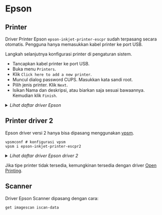# Epson

## Printer

Driver Printer Epson `epson-inkjet-printer-escpr` sudah terpasang secara otomatis. Pengguna hanya memasukkan kabel printer ke port USB.

Langkah selanjutnya konfigurasi printer di pengaturan sistem.

* Tancapkan kabel printer ke port USB.
* Buka menu `Printers`.
* Klik `Click here to add a new printer`.
* Muncul dialog password CUPS. Masukkan kata sandi root.
* Pilih jenis printer. Klik `Next`.
* Isikan Nama dan deskripsi, atau biarkan saja sesuai bawaannya. Kemudian klik `Finish`.

<details>
  <summary><i>Lihat daftar driver Epson</i></summary>

    - Epson-Artisan_1430
    - Epson-Artisan_630
    - Epson-Artisan_700
    - Epson-Artisan_710
    - Epson-Artisan_720
    - Epson-Artisan_730
    - Epson-Artisan_800
    - Epson-Artisan_810
    - Epson-Artisan_830
    - Epson-Artisan_837
    - Epson-E-150
    - Epson-E-200
    - Epson-E-300
    - Epson-E-330
    - Epson-E-330S
    - Epson-E-340
    - Epson-E-350
    - Epson-E-360_Series
    - Epson-E-370_Series
    - Epson-E-500
    - Epson-E-520
    - Epson-E-530
    - Epson-E-600
    - Epson-E-700
    - Epson-E-720
    - Epson-E-800
    - Epson-E-810
    - Epson-E-820
    - Epson-E-830_Series
    - Epson-E-840_Series
    - Epson-E-850_Series
    - Epson-EC-C110_Series
    - Epson-EP-10VA_Series
    - Epson-EP-306_Series
    - Epson-EP-30VA_Series
    - Epson-EP-4004
    - Epson-EP-702A
    - Epson-EP-703A
    - Epson-EP-704A
    - Epson-EP-705A_Series
    - Epson-EP-706A_Series
    - Epson-EP-707A_Series
    - Epson-EP-708A_Series
    - Epson-EP-709A_Series
    - Epson-EP-710A_Series
    - Epson-EP-711A_Series
    - Epson-EP-712A_Series
    - Epson-EP-774A
    - Epson-EP-775A_Series
    - Epson-EP-776A_Series
    - Epson-EP-777A_Series
    - Epson-EP-801A
    - Epson-EP-802A
    - Epson-EP-803A
    - Epson-EP-804A
    - Epson-EP-805A_Series
    - Epson-EP-806A_Series
    - Epson-EP-807A_Series
    - Epson-EP-808A_Series
    - Epson-EP-810A_Series
    - Epson-EP-811A_Series
    - Epson-EP-812A_Series
    - Epson-EP-901A
    - Epson-EP-901F
    - Epson-EP-902A
    - Epson-EP-903A
    - Epson-EP-903F
    - Epson-EP-904A
    - Epson-EP-904F
    - Epson-EP-905A_Series
    - Epson-EP-905F_Series
    - Epson-EP-906F_Series
    - Epson-EP-907F_Series
    - Epson-EP-976A3_Series
    - Epson-EP-977A3_Series
    - Epson-EP-978A3_Series
    - Epson-EP-979A3_Series
    - Epson-EP-M552T_Series
    - Epson-EP-M570T_Series
    - Epson-ET-1110_Series
    - Epson-ET-16500_Series
    - Epson-ET-2500_Series
    - Epson-ET-2550_Series
    - Epson-ET-2600_Series
    - Epson-ET-2610_Series
    - Epson-ET-2650_Series
    - Epson-ET-2700_Series
    - Epson-ET-2710_Series
    - Epson-ET-2720_Series
    - Epson-ET-2750_Series
    - Epson-ET-2760_Series
    - Epson-ET-4500_Series
    - Epson-ET-4550_Series
    - Epson-ET-4700_Series
    - Epson-ET-7700_Series
    - Epson-ET-7750_Series
    - Epson-ET-M1100_Series
    - Epson-ET-M1120_Series
    - Epson-ET-M2120_Series
    - Epson-EW-052A_Series
    - Epson-EW-M5071FT_Series
    - Epson-EW-M571T_Series
    - Epson-EW-M660FT_Series
    - Epson-EW-M770T_Series
    - Epson-EW-M970A3T_Series
    - Epson-K200
    - Epson-K300
    - Epson-L1110_Series
    - Epson-L1455_Series
    - Epson-L3050_Series
    - Epson-L3060_Series
    - Epson-L3070_Series
    - Epson-L3100_Series
    - Epson-L3110_Series
    - Epson-L3150_Series
    - Epson-L3160_Series
    - Epson-L364_Series
    - Epson-L375_Series
    - Epson-L385_Series
    - Epson-L386_Series
    - Epson-L395_Series
    - Epson-L396_Series
    - Epson-L405_Series
    - Epson-L4150_Series
    - Epson-L4160_Series
    - Epson-L455_Series
    - Epson-L475_Series
    - Epson-L485_Series
    - Epson-L486_Series
    - Epson-L495_Series
    - Epson-L5190_Series
    - Epson-L565_Series
    - Epson-L575_Series
    - Epson-L605_Series
    - Epson-L655_Series
    - Epson-L7160_Series
    - Epson-L7180_Series
    - Epson-L805_Series
    - Epson-L810_Series
    - Epson-L850_Series
    - Epson-M1100_Series
    - Epson-M1120_Series
    - Epson-M200_Series
    - Epson-M205_Series
    - Epson-M2110_Series
    - Epson-M2120_Series
    - Epson-ME-301_Series
    - Epson-ME-303_Series
    - Epson-ME-400_Series
    - Epson-ME_200
    - Epson-ME_OFFICE_510
    - Epson-ME_OFFICE_520
    - Epson-ME_OFFICE_530
    - Epson-ME_OFFICE_560W
    - Epson-ME_OFFICE_570
    - Epson-ME_OFFICE_620F
    - Epson-ME_OFFICE_650FN
    - Epson-ME_OFFICE_700FW
    - Epson-ME_OFFICE_900WD
    - Epson-ME_OFFICE_940FW
    - Epson-ME_OFFICE_960FWD
    - Epson-ME_Office_600F
    - Epson-NX230_TX230
    - Epson-NX430_TX435
    - Epson-PF-70_Series
    - Epson-PF-71_Series
    - Epson-PF-81_Series
    - Epson-PM-400_Series
    - Epson-PM-A750
    - Epson-PM-A820
    - Epson-PM-A840
    - Epson-PM-A840S
    - Epson-PM-A890
    - Epson-PM-A920
    - Epson-PM-A940
    - Epson-PM-A950
    - Epson-PM-A970
    - Epson-PM-D600
    - Epson-PM-D800
    - Epson-PM-D870
    - Epson-PM-G4500
    - Epson-PM-G850
    - Epson-PM-T960
    - Epson-PM-T990
    - Epson-PX-046A_Series
    - Epson-PX-047A_Series
    - Epson-PX-048A_Series
    - Epson-PX-049A_Series
    - Epson-PX-1600F
    - Epson-PX-1700F
    - Epson-PX-205_Series
    - Epson-PX-404A
    - Epson-PX-405A_Series
    - Epson-PX-434A
    - Epson-PX-435A_Series
    - Epson-PX-436A_Series
    - Epson-PX-437A_Series
    - Epson-PX-501A
    - Epson-PX-502A
    - Epson-PX-503A
    - Epson-PX-504A
    - Epson-PX-505F_Series
    - Epson-PX-535F_Series
    - Epson-PX-5600
    - Epson-PX-5V
    - Epson-PX-601F
    - Epson-PX-602F
    - Epson-PX-603F
    - Epson-PX-605F_Series
    - Epson-PX-673F
    - Epson-PX-675F_Series
    - Epson-PX-7V
    - Epson-PX-A620
    - Epson-PX-A640
    - Epson-PX-A650
    - Epson-PX-A720
    - Epson-PX-A740
    - Epson-PX-B700
    - Epson-PX-B750F
    - Epson-PX-FA700
    - Epson-PX-G5300
    - Epson-PX-M160T_Series
    - Epson-PX-M350F
    - Epson-PX-M5040F
    - Epson-PX-M5041F
    - Epson-PX-M650A
    - Epson-PX-M650F
    - Epson-PX-M7050FP
    - Epson-PX-M7050FX
    - Epson-PX-M7050_Series
    - Epson-PX-M740F
    - Epson-PX-M741F
    - Epson-PX-M840F
    - Epson-PX-M840FX
    - Epson-PX-M860F
    - Epson-PX-S05_Series
    - Epson-PX-S06_Series
    - Epson-PX-S160T_Series
    - Epson-PX-S170T_Series
    - Epson-PX-S170UT_Series
    - Epson-PX-S350
    - Epson-PX-S5040
    - Epson-PX-S7050PS
    - Epson-PX-S7050X
    - Epson-PX-S7050_Series
    - Epson-PX-S740
    - Epson-PX-S840
    - Epson-PX-S840X
    - Epson-PX-S860
    - Epson-PictureMate_500
    - Epson-PictureMate_Deluxe
    - Epson-PictureMate_Express
    - Epson-PictureMate_PM_200
    - Epson-PictureMate_PM_210
    - Epson-PictureMate_PM_215
    - Epson-PictureMate_PM_225
    - Epson-PictureMate_PM_235
    - Epson-PictureMate_PM_240
    - Epson-PictureMate_PM_245
    - Epson-PictureMate_PM_250
    - Epson-PictureMate_PM_260
    - Epson-PictureMate_PM_270
    - Epson-PictureMate_PM_280
    - Epson-PictureMate_PM_290
    - Epson-PictureMate_PM_300
    - Epson-PictureMate_PM_310
    - Epson-ST-2000_Series
    - Epson-Stylus_CX2800
    - Epson-Stylus_CX2900
    - Epson-Stylus_CX3700
    - Epson-Stylus_CX3800
    - Epson-Stylus_CX3900
    - Epson-Stylus_CX4200
    - Epson-Stylus_CX4800
    - Epson-Stylus_CX4900
    - Epson-Stylus_CX5000
    - Epson-Stylus_CX5900
    - Epson-Stylus_CX6000
    - Epson-Stylus_CX7300
    - Epson-Stylus_CX7400
    - Epson-Stylus_CX7700
    - Epson-Stylus_CX7800
    - Epson-Stylus_CX8300
    - Epson-Stylus_CX8400
    - Epson-Stylus_CX9300F
    - Epson-Stylus_CX9400Fax
    - Epson-Stylus_DX3800
    - Epson-Stylus_DX4000
    - Epson-Stylus_DX4200
    - Epson-Stylus_DX4800
    - Epson-Stylus_DX5000
    - Epson-Stylus_DX7400
    - Epson-Stylus_DX8400
    - Epson-Stylus_DX9400F
    - Epson-Stylus_NX200
    - Epson-Stylus_NX210
    - Epson-Stylus_NX230
    - Epson-Stylus_NX300
    - Epson-Stylus_NX330
    - Epson-Stylus_NX400
    - Epson-Stylus_NX410
    - Epson-Stylus_NX420
    - Epson-Stylus_NX430
    - Epson-Stylus_NX510
    - Epson-Stylus_NX530
    - Epson-Stylus_NX620
    - Epson-Stylus_NX635
    - Epson-Stylus_Office_BX300F
    - Epson-Stylus_Office_BX305
    - Epson-Stylus_Office_BX305_Plus
    - Epson-Stylus_Office_BX310FN
    - Epson-Stylus_Office_BX320FW
    - Epson-Stylus_Office_BX525WD
    - Epson-Stylus_Office_BX535WD
    - Epson-Stylus_Office_BX600FW
    - Epson-Stylus_Office_BX610FW
    - Epson-Stylus_Office_BX620FWD
    - Epson-Stylus_Office_BX630FW
    - Epson-Stylus_Office_BX635FWD
    - Epson-Stylus_Office_BX925
    - Epson-Stylus_Office_BX935
    - Epson-Stylus_Office_TX300F
    - Epson-Stylus_Office_TX320F
    - Epson-Stylus_Office_TX510FN
    - Epson-Stylus_Office_TX515FN
    - Epson-Stylus_Office_TX525FW
    - Epson-Stylus_Office_TX600FW
    - Epson-Stylus_Office_TX610FW
    - Epson-Stylus_Office_TX620FWD
    - Epson-Stylus_Photo_1400
    - Epson-Stylus_Photo_1410
    - Epson-Stylus_Photo_1430
    - Epson-Stylus_Photo_1500
    - Epson-Stylus_Photo_PX650
    - Epson-Stylus_Photo_PX660
    - Epson-Stylus_Photo_PX700W
    - Epson-Stylus_Photo_PX710W
    - Epson-Stylus_Photo_PX720WD
    - Epson-Stylus_Photo_PX730
    - Epson-Stylus_Photo_PX800FW
    - Epson-Stylus_Photo_PX810FW
    - Epson-Stylus_Photo_PX820FWD
    - Epson-Stylus_Photo_PX830
    - Epson-Stylus_Photo_R1900
    - Epson-Stylus_Photo_R2000
    - Epson-Stylus_Photo_R240
    - Epson-Stylus_Photo_R250
    - Epson-Stylus_Photo_R260
    - Epson-Stylus_Photo_R265
    - Epson-Stylus_Photo_R270
    - Epson-Stylus_Photo_R2880
    - Epson-Stylus_Photo_R3000
    - Epson-Stylus_Photo_R340
    - Epson-Stylus_Photo_R350
    - Epson-Stylus_Photo_R360
    - Epson-Stylus_Photo_R380
    - Epson-Stylus_Photo_R390
    - Epson-Stylus_Photo_RX520
    - Epson-Stylus_Photo_RX530
    - Epson-Stylus_Photo_RX560
    - Epson-Stylus_Photo_RX580
    - Epson-Stylus_Photo_RX585
    - Epson-Stylus_Photo_RX590
    - Epson-Stylus_Photo_RX595
    - Epson-Stylus_Photo_RX610
    - Epson-Stylus_Photo_RX640
    - Epson-Stylus_Photo_RX650
    - Epson-Stylus_Photo_RX680
    - Epson-Stylus_Photo_RX685
    - Epson-Stylus_Photo_RX690
    - Epson-Stylus_Photo_TX650
    - Epson-Stylus_Photo_TX700W
    - Epson-Stylus_Photo_TX710W
    - Epson-Stylus_Photo_TX720WD
    - Epson-Stylus_Photo_TX730
    - Epson-Stylus_Photo_TX800FW
    - Epson-Stylus_Photo_TX810FW
    - Epson-Stylus_SX200
    - Epson-Stylus_SX210
    - Epson-Stylus_SX218
    - Epson-Stylus_SX230
    - Epson-Stylus_SX235
    - Epson-Stylus_SX400
    - Epson-Stylus_SX410
    - Epson-Stylus_SX420W
    - Epson-Stylus_SX430
    - Epson-Stylus_SX440
    - Epson-Stylus_SX510W
    - Epson-Stylus_SX525WD
    - Epson-Stylus_SX535WD
    - Epson-Stylus_SX600FW
    - Epson-Stylus_SX610FW
    - Epson-Stylus_SX620FW
    - Epson-Stylus_TX200
    - Epson-Stylus_TX210
    - Epson-Stylus_TX220
    - Epson-Stylus_TX230
    - Epson-Stylus_TX235
    - Epson-Stylus_TX400
    - Epson-Stylus_TX410
    - Epson-Stylus_TX420W
    - Epson-Stylus_TX430
    - Epson-Stylus_TX550W
    - Epson-Stylus_TX560WD
    - Epson-TX220_NX220
    - Epson-TX320_WorkForce320
    - Epson-TX420_NX420
    - Epson-TX720_Artisan720
    - Epson-TX820_Artisan830
    - Epson-WF-100_Series
    - Epson-WF-110_Series
    - Epson-WF-2510_Series
    - Epson-WF-2520_Series
    - Epson-WF-2530_Series
    - Epson-WF-2540_Series
    - Epson-WF-2630_Series
    - Epson-WF-2650_Series
    - Epson-WF-2660_Series
    - Epson-WF-2750_Series
    - Epson-WF-2760_Series
    - Epson-WF-2810_Series
    - Epson-WF-2830_Series
    - Epson-WF-2850_Series
    - Epson-WF-3010_Series
    - Epson-WF-3520_Series
    - Epson-WF-3530_Series
    - Epson-WF-3540_Series
    - Epson-WF-3620_Series
    - Epson-WF-3640_Series
    - Epson-WF-4630_Series
    - Epson-WF-4640_Series
    - Epson-WF-5110_Series
    - Epson-WF-5190_Series
    - Epson-WF-5620_Series
    - Epson-WF-5690_Series
    - Epson-WF-6090_Series
    - Epson-WF-6530_Series
    - Epson-WF-6590_Series
    - Epson-WF-7110_Series
    - Epson-WF-7510_Series
    - Epson-WF-7511_Series
    - Epson-WF-7515_Series
    - Epson-WF-7520_Series
    - Epson-WF-7521_Series
    - Epson-WF-7525_Series
    - Epson-WF-7610_Series
    - Epson-WF-7620_Series
    - Epson-WF-8010_Series
    - Epson-WF-8090_Series
    - Epson-WF-8510_Series
    - Epson-WF-8590_Series
    - Epson-WF-M1560_Series
    - Epson-WF-M5190_Series
    - Epson-WF-M5690_Series
    - Epson-WF-R4640_Series
    - Epson-WF-R5190_Series
    - Epson-WF-R5690_Series
    - Epson-WF-R8590_Series
    - Epson-WP-4010_Series
    - Epson-WP-4011_Series
    - Epson-WP-4015_Series
    - Epson-WP-4020_Series
    - Epson-WP-4022_Series
    - Epson-WP-4023_Series
    - Epson-WP-4025_Series
    - Epson-WP-4090_Series
    - Epson-WP-4091_Series
    - Epson-WP-4092_Series
    - Epson-WP-4095_Series
    - Epson-WP-4511_Series
    - Epson-WP-4515_Series
    - Epson-WP-4520_Series
    - Epson-WP-4521_Series
    - Epson-WP-4525_Series
    - Epson-WP-4530_Series
    - Epson-WP-4531_Series
    - Epson-WP-4532_Series
    - Epson-WP-4533_Series
    - Epson-WP-4535_Series
    - Epson-WP-4540_Series
    - Epson-WP-4545_Series
    - Epson-WP-4590_Series
    - Epson-WP-4592_Series
    - Epson-WP-4595_Series
    - Epson-WP-M4011_Series
    - Epson-WP-M4015_Series
    - Epson-WP-M4095_Series
    - Epson-WP-M4521_Series
    - Epson-WP-M4525_Series
    - Epson-WP-M4595_Series
    - Epson-WorkForce_310
    - Epson-WorkForce_320
    - Epson-WorkForce_435
    - Epson-WorkForce_500
    - Epson-WorkForce_520
    - Epson-WorkForce_545
    - Epson-WorkForce_600
    - Epson-WorkForce_610
    - Epson-WorkForce_620
    - Epson-WorkForce_630
    - Epson-WorkForce_645
    - Epson-WorkForce_840
    - Epson-WorkForce_845
    - Epson-XP-200_Series
    - Epson-XP-201_204_208_Series
    - Epson-XP-202_203_206_Series
    - Epson-XP-205_207_Series
    - Epson-XP-2100_Series
    - Epson-XP-211_214_216_Series
    - Epson-XP-212_213_Series
    - Epson-XP-215_217_Series
    - Epson-XP-220_Series
    - Epson-XP-225_Series
    - Epson-XP-235_Series
    - Epson-XP-240_Series
    - Epson-XP-243_245_247_Series
    - Epson-XP-255_257_Series
    - Epson-XP-300_Series
    - Epson-XP-302_303_305_306_Series
    - Epson-XP-3100_Series
    - Epson-XP-310_Series
    - Epson-XP-312_313_315_Series
    - Epson-XP-320_Series
    - Epson-XP-322_323_325_Series
    - Epson-XP-330_Series
    - Epson-XP-332_335_Series
    - Epson-XP-340_Series
    - Epson-XP-342_343_345_Series
    - Epson-XP-352_355_Series
    - Epson-XP-400_Series
    - Epson-XP-402_403_405_406_Series
    - Epson-XP-4100_Series
    - Epson-XP-410_Series
    - Epson-XP-412_413_415_Series
    - Epson-XP-420_Series
    - Epson-XP-422_423_425_Series
    - Epson-XP-430_Series
    - Epson-XP-432_435_Series
    - Epson-XP-440_Series
    - Epson-XP-442_445_Series
    - Epson-XP-452_455_Series
    - Epson-XP-510_Series
    - Epson-XP-520_Series
    - Epson-XP-530_Series
    - Epson-XP-540_Series
    - Epson-XP-55_Series
    - Epson-XP-600_Series
    - Epson-XP-610_Series
    - Epson-XP-620_Series
    - Epson-XP-630_Series
    - Epson-XP-640_Series
    - Epson-XP-700_Series
    - Epson-XP-7100_Series
    - Epson-XP-710_Series
    - Epson-XP-720_Series
    - Epson-XP-750_Series
    - Epson-XP-760_Series
    - Epson-XP-800_Series
    - Epson-XP-810_Series
    - Epson-XP-820_Series
    - Epson-XP-830_Series
    - Epson-XP-850_Series
    - Epson-XP-860_Series
    - Epson-XP-900_Series
    - Epson-XP-950_Series
    - Epson-XP-960_Series

</details>

## Printer driver 2

Epson driver versi 2 hanya bisa dipasang menggunakan [vpsm].

```
vpsmconf # konfigurasi vpsm
vpsm i epson-inkjet-printer-escpr2
```

<details>
  <summary><i>Lihat daftar driver Epson driver 2</i></summary>

    - Epson-EC-4020_Series
    - Epson-EC-4030_Series
    - Epson-EC-4040_Series
    - Epson-EC-C7000_Series
    - Epson-EP-50V_Series
    - Epson-EP-879A_Series
    - Epson-EP-880A_Series
    - Epson-EP-881A_Series
    - Epson-EP-882A_Series
    - Epson-EP-883A_Series
    - Epson-EP-982A3_Series
    - Epson-ET-15000_Series
    - Epson-ET-16150_Series
    - Epson-ET-16600_Series
    - Epson-ET-16650_Series
    - Epson-ET-3700_Series
    - Epson-ET-3710_Series
    - Epson-ET-3750_Series
    - Epson-ET-3760_Series
    - Epson-ET-4750_Series
    - Epson-ET-4760_Series
    - Epson-ET-5150_Series
    - Epson-ET-5170_Series
    - Epson-ET-5800_Series
    - Epson-ET-5850_Series
    - Epson-ET-5880_Series
    - Epson-ET-8700_Series
    - Epson-ET-M1140_Series
    - Epson-ET-M1170_Series
    - Epson-ET-M1180_Series
    - Epson-ET-M16600_Series
    - Epson-ET-M2140_Series
    - Epson-ET-M2170_Series
    - Epson-ET-M3140_Series
    - Epson-ET-M3170_Series
    - Epson-ET-M3180_Series
    - Epson-EW-M530F_Series
    - Epson-EW-M5610FT_Series
    - Epson-EW-M630T_Series
    - Epson-EW-M670FT_Series
    - Epson-EW-M752T_Series
    - Epson-EW-M873T_Series
    - Epson-L11160_Series
    - Epson-L14150_Series
    - Epson-L15150_Series
    - Epson-L15160_Series
    - Epson-L6160_Series
    - Epson-L6170_Series
    - Epson-L6190_Series
    - Epson-L6550_Series
    - Epson-L6570_Series
    - Epson-L6580_Series
    - Epson-M1140_Series
    - Epson-M1170_Series
    - Epson-M1180_Series
    - Epson-M15140_Series
    - Epson-M2140_Series
    - Epson-M2170_Series
    - Epson-M3140_Series
    - Epson-M3170_Series
    - Epson-M3180_Series
    - Epson-PM-520_Series
    - Epson-PX-M270FT_Series
    - Epson-PX-M270T_Series
    - Epson-PX-M380F
    - Epson-PX-M381FL
    - Epson-PX-M5080F_Series
    - Epson-PX-M5081F_Series
    - Epson-PX-M6010F_Series
    - Epson-PX-M6011F_Series
    - Epson-PX-M6711FT_Series
    - Epson-PX-M6712FT_Series
    - Epson-PX-M680F_Series
    - Epson-PX-M7070FX
    - Epson-PX-M7080FX
    - Epson-PX-M7090FX
    - Epson-PX-M7110F
    - Epson-PX-M7110FP
    - Epson-PX-M730F_Series
    - Epson-PX-M780F_Series
    - Epson-PX-M781F_Series
    - Epson-PX-M791FT_Series
    - Epson-PX-M880FX
    - Epson-PX-M884F
    - Epson-PX-M885F
    - Epson-PX-M886FL
    - Epson-PX-S270T_Series
    - Epson-PX-S380
    - Epson-PX-S381L
    - Epson-PX-S5010_Series
    - Epson-PX-S5080_Series
    - Epson-PX-S6710T_Series
    - Epson-PX-S7070X
    - Epson-PX-S7090X
    - Epson-PX-S7110
    - Epson-PX-S7110P
    - Epson-PX-S880X
    - Epson-PX-S884
    - Epson-PX-S88
    - Epson-ST-3000_Series
    - Epson-ST-4000_Series
    - Epson-ST-C8000_Series
    - Epson-ST-M1000_Series
    - Epson-ST-M3000_Series
    - Epson-WF-2860_Series
    - Epson-WF-3720_Series
    - Epson-WF-3730_Series
    - Epson-WF-3820_Series
    - Epson-WF-4720_Series
    - Epson-WF-4730_Series
    - Epson-WF-4740_Series
    - Epson-WF-4820_Series
    - Epson-WF-4830_Series
    - Epson-WF-7210_Series
    - Epson-WF-7710_Series
    - Epson-WF-7720_Series
    - Epson-WF-7820_Series
    - Epson-WF-7830_Series
    - Epson-WF-7840_Series
    - Epson-WF-C5210_Series
    - Epson-WF-C5290BA
    - Epson-WF-C5290_Series
    - Epson-WF-C529RB
    - Epson-WF-C529R_Series
    - Epson-WF-C5710_Series
    - Epson-WF-C5790BA
    - Epson-WF-C5790_Series
    - Epson-WF-C579RB
    - Epson-WF-C579R_Series
    - Epson-WF-C8190B
    - Epson-WF-C8190_Series
    - Epson-WF-C8610_Series
    - Epson-WF-C8690B
    - Epson-WF-C8690_Series
    - Epson-WF-C869R_Series
    - Epson-WF-C878RB
    - Epson-WF-C878R_Series
    - Epson-WF-C879RB
    - Epson-WF-C879R_Series
    - Epson-WF-M5298_Series
    - Epson-WF-M5299_Series
    - Epson-WF-M5799_Series
    - Epson-XP-15000_Series
    - Epson-XP-5100_Series
    - Epson-XP-6000_Series
    - Epson-XP-6100_Series
    - Epson-XP-8500_Series
    - Epson-XP-8600_Series
    - Epson-XP-970_Series

</details>

Jika tipe printer tidak tersedia, kemungkinan tersedia dengan driver [Open Printing].

## Scanner

Driver Epson Scanner dipasang dengan cara:

```
get imagescan iscan-data
```
[VPSM]:../../paket/vpsm.md
[Open Printing]:open-printing.md
